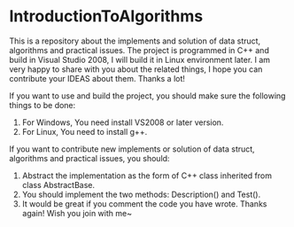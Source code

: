 IntroductionToAlgorithms
========================

This is a repository about the implements and solution of data struct, algorithms and practical issues. 
The project is programmed in C++ and build in Visual Studio 2008, I will build it in Linux environment later. 
I am very happy to share with you about the related things, I hope you can contribute your IDEAS about them. 
Thanks a lot!

If you want to use and build the project, you should make sure the following things to be done:
1. For Windows, You need install VS2008 or later version.
2. For Linux, You need to install g++.

If you want to contribute new implements or solution of data struct, algorithms and practical issues,
you should:
1. Abstract the implementation as the form of C++ class inherited from class AbstractBase.
2. You should implement the two methods: Description() and Test().
3. It would be great if you comment the code you have wrote.
Thanks again! Wish you join with me~